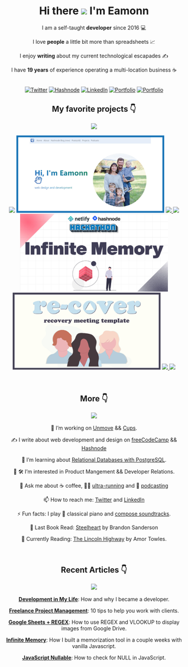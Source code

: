 <h1 align="center">Hi there <img src="https://media.giphy.com/media/m0dmKBkncVETJv2h0S/giphy.gif" width="40"/> I'm Eamonn</h1>

<p align="center">
    I am a self-taught <strong>developer</strong> since 2016 💻
</p>
<p align="center">
    I love <strong>people</strong> a little bit more than spreadsheets 📈
</p>
<p align="center">
    I enjoy <strong>writing</strong> about my current technological escapades ✍
</p>
<p align="center">
    I have <strong>19 years</strong> of experience operating a multi-location business ☕
</p>

<br>
<div align="center">
<a href="https://twitter.com/EamonnCottrell"><img src="https://img.shields.io/badge/Twitter-1DA1F2?style=for-the-badge&logo=twitter&logoColor=white" alt="Twitter"/></a>
<a href="https://blog.eamonncottrell.com/"><img src="https://img.shields.io/badge/DEV BLOG-Hashnode?color=2962FF&style=for-the-badge&logo=hashnode&logoColor=white" alt="Hashnode"/></a>
<a href="https://www.linkedin.com/in/eamonncottrell/"><img src="https://img.shields.io/badge/LinkedIn-LinkedIn?color=0077b5&style=for-the-badge&logo=linkedin" alt="LinkedIn"/></a>
<a href="https://eamonncottrell.com"><img src="https://img.shields.io/badge/PORTFOLIO-Eamonn?style=for-the-badge&logo=About.me&logoColor=black&color=d5e6ff" alt="Portfolio"/></a>
<a href="https://www.freecodecamp.org/news/author/eamonn/"><img src="https://img.shields.io/badge/FREECODECAMP-Eamonn's Author Page?style=for-the-badge&logo=freecodecamp&color=3b3b4f" alt="Portfolio"/></a>

<br>


<h2 align="center">My favorite projects 👇</h2>

<img src="https://media.giphy.com/media/SUFDrfRJOTmcmZndwx/giphy.gif" width="150"/>

<p align="center">
    <img width="400" src="https://user-images.githubusercontent.com/3012159/186456090-a216d2d8-26a6-464b-9ba5-ebda2d50df5a.png"/>
    <img width="400" src="https://github.com/sieis/cottrell-theme/blob/main/static/images/twitter-img.jpg?raw=true">
    <a href="https://github.com/sieis/unmove"><img src="https://github-readme-stats.vercel.app/api/pin/?username=sieis&repo=unmove&theme=calm">
    </a>
    <a href="https://github.com/sieis/cottrell-theme">
        <img src="https://github-readme-stats.vercel.app/api/pin/?username=sieis&repo=cottrell-theme&theme=calm">
    </a>
    <img width="400" src="https://raw.githubusercontent.com/sieis/infinite-memory/main/img/infinite-twitter-card.jpg"/>
    <img width="400" src="https://raw.githubusercontent.com/sieis/re-cover/main/static/images/recover-theme.jpg">
    <a href="https://github.com/sieis/infinite-memory">
        <img src="https://github-readme-stats.vercel.app/api/pin/?username=sieis&repo=infinite-memory&theme=calm">
    </a>
    <a href="https://github.com/sieis/re-cover">
        <img src="https://github-readme-stats.vercel.app/api/pin/?username=sieis&repo=re-cover&theme=calm">
    </a>
</p>
<br>

<h2 align="center">More  👇</h2>

<img src="https://media.giphy.com/media/RRi3GncwtYHTSYODaf/giphy.gif" width="150"/>

🔭 I’m working on [Unmove](https://github.com/sieis/unmove) && [Cups](https://cupsespressocafe.com/).

✍️ I write about web development and design on [freeCodeCamp](https://www.freecodecamp.org/news/author/eamonn/) && [Hashnode](https://blog.eamonncottrell.com/)

🌱 I’m learning about [Relational Databases with PostgreSQL](https://www.freecodecamp.org/learn/relational-database/).

🥑 🛠️ I’m interested in Product Mangement && Developer Relations.

💬 Ask me about ☕ coffee, 🏃‍♂️ [ultra-running](https://www.strava.com/athletes/24426538) and 🎤 [podcasting](https://www.eamonncottrell.com/podcasts/)

📫 How to reach me: [Twitter](https://twitter.com/EamonnCottrell) and [LinkedIn](https://www.linkedin.com/in/eamonncottrell/)

⚡ Fun facts: I play 🎹 classical piano and [compose soundtracks](https://sieis.transistor.fm/).

📖 Last Book Read: [Steelheart](https://www.amazon.com/Steelheart-Reckoners-Brandon-Sanderson/dp/0385743564) by Brandon Sanderson

📖 Currently Reading: [The Lincoln Highway](https://www.amazon.com/Lincoln-Highway-Novel-Amor-Towles/dp/0735222355) by Amor Towles.

<br>

<h2>Recent Articles 👇</h2>

<img src="https://media.giphy.com/media/RhMmGFlRGT1UtgGTaD/giphy.gif" width="140"/>

<a href="https://blog.eamonncottrell.com/journey-to-the-center-of-the-code"><strong>Development in My Life</strong></a>: How and why I became a developer.

<a href="https://www.freecodecamp.org/news/how-to-use-trello-to-manage-freelance-web-projects/"><strong>Freelance Project Management</strong></a>: 10 tips to help you work with clients.

<a href="https://blog.eamonncottrell.com/google-sheets-tutorial-how-to-use-regex-and-vlookup-to-display-images-from-google-drive"><strong>Google Sheets + REGEX</strong></a>: How to use REGEX and VLOOKUP to display images from Google Drive.

<a href="https://blog.eamonncottrell.com/infinite-memory"><strong>Infinite Memory</strong></a>: How I built a memorization tool in a couple weeks with vanilla Javascript.

<a href="https://www.freecodecamp.org/news/javascript-nullable-how-to-check-for-null-in-js/"><strong>JavaScript Nullable</strong></a>: How to check for NULL in JavaScript.

<br>
</div>